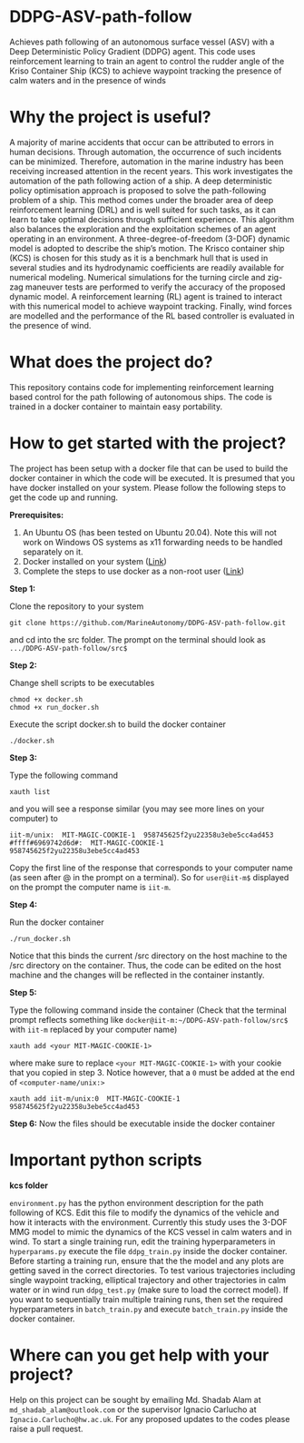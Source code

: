 # DDPG-ASV-path-follow
Achieves path following of an autonomous surface vessel (ASV) with a Deep Deterministic Policy Gradient (DDPG) agent. This code uses reinforcement learning to train an agent to control the rudder angle of the Kriso Container Ship (KCS) to achieve waypoint tracking the presence of calm waters and in the presence of winds

# Why the project is useful?
A majority of marine accidents that occur can be attributed to errors in human decisions. Through automation, the occurrence of such incidents can be minimized. Therefore, automation in the marine industry has been receiving increased attention in the recent years. This work investigates the automation of the path following action of a ship. A deep deterministic policy optimisation approach is proposed to solve the path-following problem of a ship. This method comes under the broader area of deep reinforcement learning (DRL) and is well suited for such tasks, as it can learn to take optimal decisions through sufficient experience. This algorithm also balances the exploration and the exploitation schemes of an agent operating in an environment. A three-degree-of-freedom (3-DOF) dynamic model is adopted to describe the ship’s motion. The Krisco container ship (KCS) is chosen for this study as it is a benchmark hull that is used in several studies and its hydrodynamic coefficients are readily available for numerical modeling. Numerical simulations for the turning circle and zig-zag maneuver tests are performed to verify the accuracy of the proposed dynamic model. A reinforcement learning (RL) agent is trained to interact with this numerical model to achieve waypoint tracking. Finally, wind forces are modelled and the performance of the RL based controller is evaluated in the presence of wind.

# What does the project do?
This repository contains code for implementing reinforcement learning based control for the path following of autonomous ships. The code is trained in a docker container to maintain easy portability.

# How to get started with the project?
The project has been setup with a docker file that can be used to build the docker container in which the code will be executed. It is presumed that you have docker installed on your system. Please follow the following steps to get the code up and running.

**Prerequisites:**

1. An Ubuntu OS (has been tested on Ubuntu 20.04). Note this will not work on Windows OS systems as x11 forwarding needs to be handled separately on it.
2. Docker installed on your system ([Link](https://docs.docker.com/engine/install/ubuntu/))
3. Complete the steps to use docker as a non-root user ([Link](https://docs.docker.com/engine/install/linux-postinstall/#manage-docker-as-a-non-root-user))

**Step 1:** 

Clone the repository to your system

```commandline 
git clone https://github.com/MarineAutonomy/DDPG-ASV-path-follow.git 
```

and cd into the src folder. The prompt on the terminal should look as ```.../DDPG-ASV-path-follow/src$```

**Step 2:** 

Change shell scripts to be executables 
```commandline
chmod +x docker.sh
chmod +x run_docker.sh
```

Execute the script docker.sh to build the docker container

```commandline
./docker.sh 
```

**Step 3:** 

Type the following command 

```commandline
xauth list
```
and you will see a response similar (you may see more lines on your computer) to 

```
iit-m/unix:  MIT-MAGIC-COOKIE-1  958745625f2yu22358u3ebe5cc4ad453
#ffff#6969742d6d#:  MIT-MAGIC-COOKIE-1  958745625f2yu22358u3ebe5cc4ad453
```

Copy the first line of the response that corresponds to your computer name (as seen after @ in the prompt on a terminal). So for ```user@iit-m$``` displayed on the prompt the computer name is ```iit-m```.

**Step 4:** 

Run the docker container

```commandline
./run_docker.sh 
```

Notice that this binds the current /src directory on the host machine to the /src directory on the container. Thus, the code can be edited on the host machine and the changes will be reflected in the container instantly. 

**Step 5:** 

Type the following command inside the container (Check that the terminal prompt reflects something like ```docker@iit-m:~/DDPG-ASV-path-follow/src$``` with ```iit-m``` replaced by your computer name)

```commandline
xauth add <your MIT-MAGIC-COOKIE-1>
```
where make sure to replace ```<your MIT-MAGIC-COOKIE-1>``` with your cookie that you copied in step 3. Notice however, that a ```0``` must be added at the end of ```<computer-name/unix:>```

```
xauth add iit-m/unix:0  MIT-MAGIC-COOKIE-1  958745625f2yu22358u3ebe5cc4ad453
```

**Step 6:** 
Now the files should be executable inside the docker container

# Important python scripts

**kcs folder** 

```environment.py``` has the python environment description for the path following of KCS. Edit this file to modify the dynamics of the vehicle and how it interacts with the environment. Currently this study uses the 3-DOF MMG model to mimic the dynamics of the KCS vessel in calm waters and in wind. To start a single training run, edit the training hyperparameters in ```hyperparams.py``` execute the file ```ddpg_train.py``` inside the docker container. Before starting a training run, ensure that the the model and any plots are getting saved in the correct directories. To test various trajectories including single waypoint tracking, elliptical trajectory and other trajectories in calm water or in wind run ```ddpg_test.py``` (make sure to load the correct model). If you want to sequentially train multiple training runs, then set the required hyperparameters in ```batch_train.py``` and execute ```batch_train.py``` inside the docker container.  

# Where can you get help with your project?
Help on this project can be sought by emailing Md. Shadab Alam at `md_shadab_alam@outlook.com` or the supervisor Ignacio Carlucho at `Ignacio.Carlucho@hw.ac.uk`. For any proposed updates to the codes please raise a pull request.

